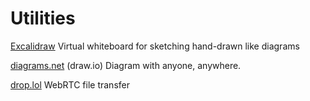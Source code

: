 # Utilities

[Excalidraw](https://excalidraw.com/) Virtual whiteboard for sketching hand-drawn like diagrams

[diagrams.net](https://app.diagrams.net/) (draw.io) Diagram with anyone, anywhere.

[drop.lol](https://drop.lol/) WebRTC file transfer
